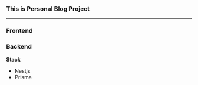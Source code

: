 ### This is Personal Blog Project
___



### Frontend



### Backend


**Stack**

- Nestjs
- Prisma


